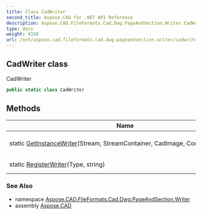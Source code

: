 ```yaml
---
title: Class CadWriter
second_title: Aspose.CAD for .NET API Reference
description: Aspose.CAD.FileFormats.Cad.Dwg.PageAndSection.Writer.CadWriter class. CadWriter
type: docs
weight: 4150
url: /net/aspose.cad.fileformats.cad.dwg.pageandsection.writer/cadwriter/
---
```

## CadWriter class

CadWriter

```csharp
public static class CadWriter
```

## Methods

| Name | Description |
| --- | --- |
| static [GetInstanceWriter](../../aspose.cad.fileformats.cad.dwg.pageandsection.writer/cadwriter/getinstancewriter/)(Stream, StreamContainer, CadImage, CodePages, string) | Get instance writer |
| static [RegisterWriter](../../aspose.cad.fileformats.cad.dwg.pageandsection.writer/cadwriter/registerwriter/)(Type, string) | Registers the writer. |

### See Also

* namespace [Aspose.CAD.FileFormats.Cad.Dwg.PageAndSection.Writer](../../aspose.cad.fileformats.cad.dwg.pageandsection.writer/)
* assembly [Aspose.CAD](../../)


